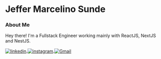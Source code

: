 # Jeffer Marcelino Sunde

### About Me
Hey there! I'm a Fullstack Engineer working mainly with ReactJS, NextJS and NestJS.

<a href="https://www.linkedin.com/in/jeffermarcelino/" target="_blank">
  <img align="center" src="https://img.shields.io/badge/-Jeffer Marcelino-E82B47?style=flat-square&logo=linkedin&logoColor=white" alt="linkedin"/>
</a>
<a href="https://www.instagram.com/jeffer_marcelin/" target="_blank">
 <img align="center" src="https://img.shields.io/badge/-Jeffer Marcelino-E82B47?style=flat-square&logo=instagram&logoColor=white" alt="instagram"/>
</a>
<a href="mailto:me@jeffermarcelino.com" target="_blank">
  <img align="center" src="https://img.shields.io/badge/-me@jeffermarcelino.com-E82B47?style=flat-square&logo=gmail&logoColor=white" alt="Gmail"/>
</a>
